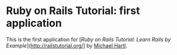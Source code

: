 # Ruby on Rails Tutorial: first application

This is the first application for
[*Ruby on Rails Tutorial: Learn Rails by Example*](http://railstutorial.org/]
by [Michael Hartl](http://michaelhartl.com/).

